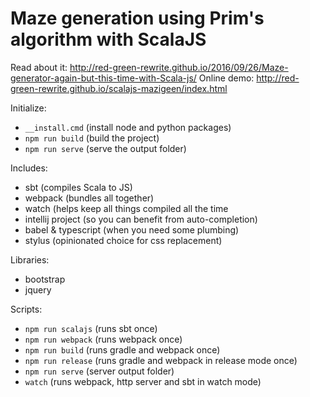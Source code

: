 # Maze generation using Prim's algorithm with ScalaJS

Read about it: http://red-green-rewrite.github.io/2016/09/26/Maze-generator-again-but-this-time-with-Scala-js/
Online demo: http://red-green-rewrite.github.io/scalajs-mazigeen/index.html

Initialize:
* ``__install.cmd`` (install node and python packages)
* ``npm run build`` (build the project)
* ``npm run serve`` (serve the output folder)

Includes:
* sbt (compiles Scala to JS)
* webpack (bundles all together)
* watch (helps keep all things compiled all the time
* intellij project (so you can benefit from auto-completion)
* babel & typescript (when you need some plumbing)
* stylus (opinionated choice for css replacement)

Libraries:
* bootstrap
* jquery

Scripts:
* ``npm run scalajs`` (runs sbt once)
* ``npm run webpack`` (runs webpack once)
* ``npm run build`` (runs gradle and webpack once)
* ``npm run release`` (runs gradle and webpack in release mode once)
* ``npm run serve`` (server output folder)
* ``watch`` (runs webpack, http server and sbt in watch mode)
